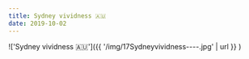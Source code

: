 ```yaml
---
title: Sydney vividness 🇦🇺
date: 2019-10-02
---
```


!['Sydney vividness 🇦🇺']({{ '/img/17Sydneyvividness----.jpg' | url }} )
<br>
